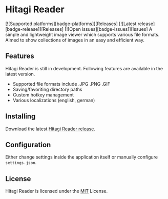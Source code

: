 Hitagi Reader
=============
[![Supported platforms][badge-platforms]][Releases] [![Latest release][badge-release]][Releases] [![Open issues][badge-issues]][Issues]
A simple and lightweight image viewer which supports various file formats. Aimed to show collections of images in an easy and efficient way.

## Features
Hitagi Reader is still in development. Following features are available in the latest version.

- Supported file formats include .JPG .PNG .GIF
- Saving/favoriting directory paths
- Custom hotkey management
- Various localizations (english, german)

## Installing
Download the latest [Hitagi Reader release](https://github.com/gimu/hitagi-reader/releases).

## Configuration
Either change settings inside the application itself or manually configure ``settings.json``.

## License
Hitagi Reader is licensed under the [MIT](http://opensource.org/licenses/MIT) License.